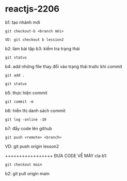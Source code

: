 # reactjs-2206

b1: tạo nhánh mới 

    git checkout-b <branch mới>

    VD: git checkout b lession2
b2: làm bài tập
b3: kiểm tra trạng thái

    git status

b4: add những file thay đổi vào trạng thái trước khi commit

    git add .
    
    git status
b5: thực hiện commit

    git commit -m

b6: hiển thị danh sách commit

    git log -online -10

b7: đẩy code lên github

    git push <remote> <branch>

VD: git push origin lesson2


+++++++++++++++++
    ĐƯA CODE VỀ MÁY
    cla
b1:

    git checkout main

b2:
    git pull origin main